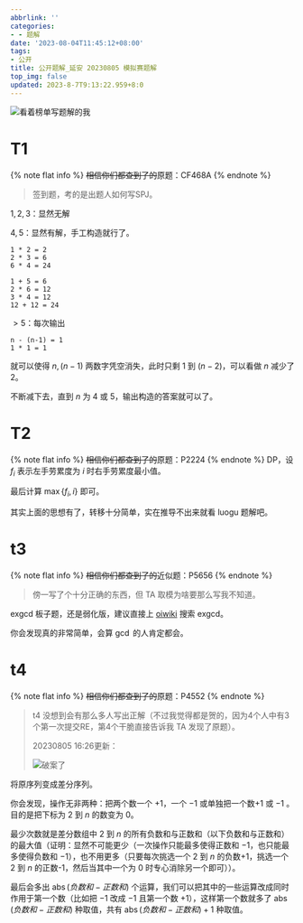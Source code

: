 ```yaml
---
abbrlink: ''
categories:
- - 题解
date: '2023-08-04T11:45:12+08:00'
tags:
- 公开
title: 公开题解_延安 20230805 模拟赛题解
top_img: false
updated: 2023-8-7T9:13:22.959+8:0
---
```

![看着榜单写题解的我](https://pic.imgdb.cn/item/64ccfc981ddac507cc23b226.gif)

# T1

{% note flat info %}
~~相信你们都查到了的~~原题：CF468A
{% endnote %}

> 签到题，考的是出题人如何写SPJ。

$1,2,3$：显然无解

$4,5$：显然有解，手工构造就行了。

```plaintext
1 * 2 = 2
2 * 3 = 6
6 * 4 = 24
```

```
1 + 5 = 6
2 * 6 = 12
3 * 4 = 12
12 + 12 = 24
```

$>5$：每次输出

```plaintext
n - (n-1) = 1
1 * 1 = 1
```

就可以使得 $n,(n-1)$ 两数字凭空消失，此时只剩 $1$ 到 $(n-2)$，可以看做 $n$ 减少了 $2$。

不断减下去，直到 $n$ 为 $4$ 或 $5$，输出构造的答案就可以了。

# T2

{% note flat info %}
~~相信你们都查到了的~~原题：P2224
{% endnote %}
DP，设 $f_i$ 表示左手劳累度为 $i$ 时右手劳累度最小值。

最后计算 $\max\{f_i,i\}$ 即可。

其实上面的思想有了，转移十分简单，实在推导不出来就看 luogu 题解吧。

# t3

{% note flat info %}
~~相信你们都查到了的~~近似题：P5656
{% endnote %}

> 傍一写了个十分正确的东西，但 TA 取模为啥要那么写我不知道。

exgcd 板子题，还是弱化版，建议直接上 [oiwiki](https://oi.wiki) 搜索 exgcd。

你会发现真的非常简单，会算 $\gcd$ 的人肯定都会。

# t4

{% note flat info %}
~~相信你们都查到了的~~原题：P4552
{% endnote %}

> t4 没想到会有那么多人写出正解（不过我觉得都是贺的，因为4个人中有3个第一次提交RE，第4个干脆直接告诉我 TA 发现了原题）。
>
> 20230805 16:26更新：
>
> ![破案了](https://pic.imgdb.cn/item/64ce072d1ddac507cc3c0bee.png)

将原序列变成差分序列。

你会发现，操作无非两种：把两个数一个 $+1$，一个 $-1$ 或单独把一个数$+1$ 或 $-1$ 。目的是把下标为 $2$ 到 $n$ 的数变为 $0$。

最少次数就是差分数组中 $2$ 到 $n$ 的所有负数和与正数和（以下负数和与正数和）的最大值（证明：显然不可能更少（一次操作只能最多使得正数和 $-1$，也只能最多使得负数和 $-1$），也不用更多（只要每次挑选一个 $2$ 到 $n$ 的负数+1，挑选一个 $2$ 到 $n$ 的正数-1，然后当其中一个为 $0$ 时专心消除另一个即可））。

最后会多出 $\operatorname{abs}(负数和-正数和)$ 个运算，我们可以把其中的一些运算改成同时作用于第一个数（比如把 $-1$ 改成 $-1$ 且第一个数 $+1$），这样第一个数就多了 $\operatorname{abs}(负数和-正数和)$ 种取值，共有 $\operatorname{abs}(负数和-正数和)+1$ 种取值。
